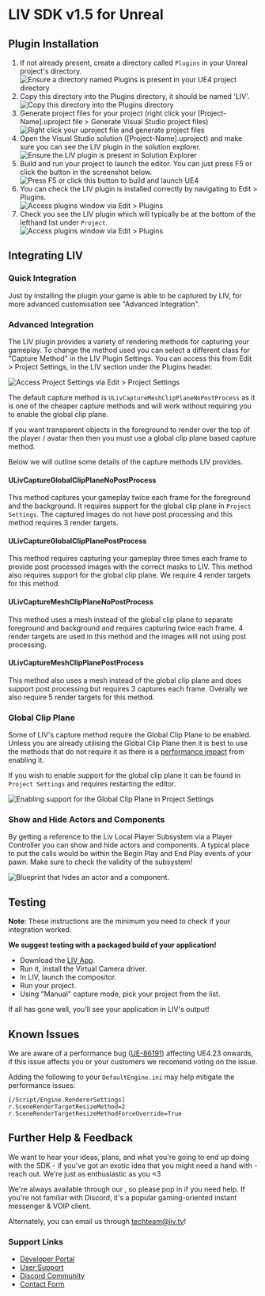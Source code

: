 # LIV SDK v1.5 for Unreal

## Plugin Installation

1. If not already present, create a directory called `Plugins` in your Unreal project's directory.  
![Ensure a directory named Plugins is present in your UE4 project directory](Resources/Docs/Liv-Project-Directory.png)
2. Copy this directory into the Plugins directory, it should be named 'LIV'.  
![Copy this directory into the Plugins directory](Resources/Docs/Liv-Plugin-Directory.png)
3. Generate project files for your project (right click your [Project-Name].uproject file > Generate Visual Studio project files)  
![Right click your uproject file and generate project files](Resources/Docs/Liv-Generate-Project-Files.png)
4. Open the Visual Studio solution ([Project-Name].uproject) and make sure you can see the LIV plugin in the solution explorer.  
![Ensure the LIV plugin is present in Solution Explorer](Resources/Docs/Liv-Solution-Explorer.png)
5. Build and run your project to launch the editor. You can just press F5 or click the button in the screenshot below.  
![Press F5 or click this button to build and launch UE4](Resources/Docs/Liv-Debugger-Button.png)
6. You can check the LIV plugin is installed correctly by navigating to Edit > Plugins.  
![Access plugins window via Edit > Plugins](Resources/Docs/Liv-Access-Plugins.png)
7. Check you see the LIV plugin which will typically be at the bottom of the lefthand list under `Project`.  
![Access plugins window via Edit > Plugins](Resources/Docs/Liv-Plugin-Window.png)

## Integrating LIV

### Quick Integration

Just by installing the plugin your game is able to be captured by LIV, for more advanced customisation see "Advanced Integration".

### Advanced Integration

The LIV plugin provides a variety of rendering methods for capturing your gameplay. To change the method used you can select a different class for "Capture Method" in the LIV Plugin Settings. You can access this from Edit > Project Settings, in the LIV section under the Plugins header.

![Access Project Settings via Edit > Project Settings](Resources/Docs/Liv-Project-Settings.png)

The default capture method is `ULivCaptureMeshClipPlaneNoPostProcess` as it is one of the cheaper capture methods and will work without requiring you to enable the global clip plane.

If you want transparent objects in the foreground to render over the top of the player / avatar then then you must use a global clip plane based capture method.

Below we will outline some details of the capture methods LIV provides.

#### ULivCaptureGlobalClipPlaneNoPostProcess

This method captures your gameplay twice each frame for the foreground and the background. It requires support for the global clip plane in `Project Settings`. The captured images do not have post processing and this method requires 3 render targets.

#### ULivCaptureGlobalClipPlanePostProcess

This method requires capturing your gameplay three times each frame to provide post processed images with the correct masks to LIV. This method also requires support for the global clip plane. We require 4 render targets for this method.

#### ULivCaptureMeshClipPlaneNoPostProcess

This method uses a mesh instead of the global clip plane to separate foreground and background and requires capturing twice each frame. 4 render targets are used in this method and the images will not using post processing.

#### ULivCaptureMeshClipPlanePostProcess

This method also uses a mesh instead of the global clip plane and does support post processing but requires 3 captures each frame. Overally we also require 5 render targets for this method.

### Global Clip Plane

Some of LIV's capture method require the Global Clip Plane to be enabled. Unless you are already utilising the Global Clip Plane then it is best to use the methods that do not require it as there is a [performance impact](https://docs.unrealengine.com/en-US/BuildingWorlds/LightingAndShadows/PlanarReflections/index.html) from enabling it.

If you wish to enable support for the global clip plane it can be found in `Project Settings` and requires restarting the editor.  

![Enabling support for the Global Clip Plane in Project Settings](Resources/Docs/Liv-Enable-Global-Clip-Plane.png)

### Show and Hide Actors and Components

By getting a reference to the Liv Local Player Subsystem via a Player Controller you can show and hide actors and components. A typical place to put the calls would be within the Begin Play and End Play events of your pawn. Make sure to check the validity of the subsystem!

![Blueprint that hides an actor and a component.](Resources/Docs/Liv-Show-Hide.png)

## Testing

**Note**: These instructions are the minimum you need to check if your integration worked.

**We suggest testing with a packaged build of your application!**

- Download the [LIV App]( https://liv.tv/download#liv-app ).
- Run it, install the Virtual Camera driver.
- In LIV, launch the compositor.
- Run your project.
- Using "Manual" capture mode, pick your project from the list.

If all has gone well, you'll see your application in LIV's output! 

## Known Issues

We are aware of a performance bug ([UE-86191](https://issues.unrealengine.com/issue/UE-86191)) affecting UE4.23 onwards, if this issue affects you or your customers we recomend voting on the issue.

Adding the following to your `DefaultEngine.ini` may help mitigate the performance issues:

```
[/Script/Engine.RendererSettings]
r.SceneRenderTargetResizeMethod=2
r.SceneRenderTargetResizeMethodForceOverride=True
```

## Further Help & Feedback

We want to hear your ideas, plans, and what you're going to end up doing with the SDK - if you've got an exotic idea that you might need a hand with - reach out. We're just as enthusiastic as you <3

We're always available through our , so please pop in if you need help. If you're not familiar with Discord, it's a popular gaming-oriented instant messenger & VOIP client.

Alternately, you can email us through techteam@liv.tv!

### Support Links

* [Developer Portal](https://dev.liv.tv/)
* [User Support](https://help.liv.tv/hc)
* [Discord Community](http://liv.chat)
* [Contact Form](https://help.liv.tv/hc/requests/new)
